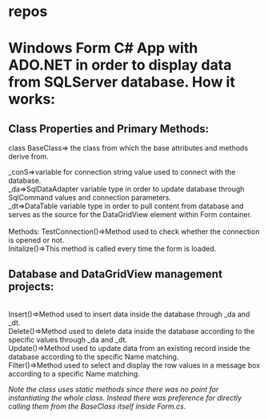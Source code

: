 # repos

<h1>Windows Form C# App with ADO.NET in order to display data from SQLServer database. How it works:</h1>
<p>
  
<h2>Class Properties and Primary Methods:</h2>
class BaseClass=> the class from which the base attributes and methods derive from.<br  />

  _conS=>variable for connection string value used to connect with the database. <br />
_da=>SqlDataAdapter variable type in order to update database through SqlCommand values and connection parameters.<br  />
_dt=>DataTable variable type in order to pull content from database and serves as the source for the DataGridView element within Form container.<br  />
<br  />
Methods:
TestConnection()=>Method used to check whether the connection is opened or not.
<br  />
Initalize()=>This method is called every time the form is loaded.
<br  />
</p>

<p>
<h2>Database and DataGridView management projects:</h2>
<br  />
Insert()=>Method used to insert data inside the database through _da and _dt.
<br  />
Delete()=>Method used to delete data inside the database according to the specific values through _da and _dt.
<br  />
Update()=>Method used to update data from an existing record inside the database according to the specific Name matching.
<br  />
Filter()=>Method used to select and display the row values in a message box according to a specific Name matching.
<br  />
</p>



*Note the class uses static methods since there was no point for instantiating the whole class. Instead there was preference for directly calling them from the BaseClass itself inside Form.cs*.




